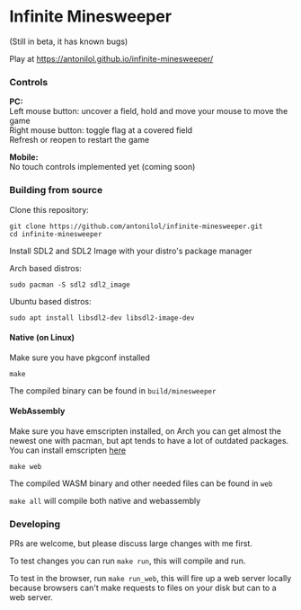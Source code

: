 # Infinite Minesweeper

(Still in beta, it has known bugs)

Play at https://antonilol.github.io/infinite-minesweeper/

### Controls

**PC:**
<br>
Left mouse button: uncover a field, hold and move your mouse to move the game
<br>
Right mouse button: toggle flag at a covered field
<br>
Refresh or reopen to restart the game

**Mobile:**
<br>
No touch controls implemented yet (coming soon)

### Building from source

Clone this repository:

```
git clone https://github.com/antonilol/infinite-minesweeper.git
cd infinite-minesweeper
```

Install SDL2 and SDL2 Image with your distro's package manager

Arch based distros:
```
sudo pacman -S sdl2 sdl2_image
```

Ubuntu based distros:
```
sudo apt install libsdl2-dev libsdl2-image-dev
```

#### Native (on Linux)

Make sure you have pkgconf installed

```
make
```

The compiled binary can be found in `build/minesweeper`

#### WebAssembly

Make sure you have emscripten installed, on Arch you can get almost the newest one with pacman,
but apt tends to have a lot of outdated packages. You can install emscripten [here](https://emscripten.org/docs/getting_started/downloads.html)

```
make web
```

The compiled WASM binary and other needed files can be found in `web`

`make all` will compile both native and webassembly

### Developing

PRs are welcome, but please discuss large changes with me first.

To test changes you can run `make run`, this will compile and run.

To test in the browser, run `make run_web`, this will fire up a web server locally because
browsers can't make requests to files on your disk but can to a web server.
